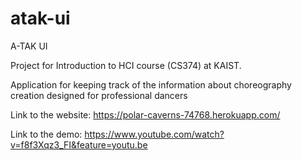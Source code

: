 # atak-ui
A-TAK UI

Project for Introduction to HCI course (CS374) at KAIST.

Application for keeping track of the information about choreography creation designed for professional dancers

Link to the website: https://polar-caverns-74768.herokuapp.com/

Link to the demo: https://www.youtube.com/watch?v=f8f3Xqz3_FI&feature=youtu.be
